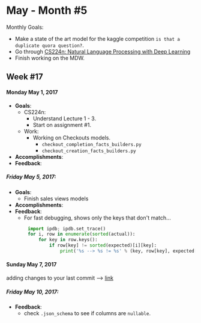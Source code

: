 # May - Month #5

Monthly Goals:
* Make a state of the art model for the kaggle competition `is that a duplicate quora question?`.
* Go through [CS224n: Natural Language Processing with Deep Learning](http://web.stanford.edu/class/cs224n/)
* Finish working on the MDW.

## Week #17
#### Monday May 1, 2017
* **Goals**:
	 * CS224n:
	    * Understand Lecture 1 - 3.
		* Start on assignment #1.
    * Work:
	    * Working on Checkouts models.
		    * `checkout_completion_facts_builders.py`
		    * `checkout_creation_facts_builders.py`
* **Accomplishments**:
* **Feedback**:

##### Friday May 5, 2017:
* **Goals**:
	* Finish sales views models
* **Accomplishments**:
* **Feedback**:
	* For fast debugging, shows only the keys that don't match...
```python
        import ipdb; ipdb.set_trace()
        for i, row in enumerate(sorted(actual)):
            for key in row.keys():
                if row[key] != sorted(expected)[i][key]:
                    print('%s --> %s != %s' % (key, row[key], expected[i][key]))
```

#### Sunday May 7, 2017

adding changes to your last commit --> [link](https://blog.codeminer42.com/git-basics-adding-more-changes-to-your-last-commit-1629344cb9a8)

##### Friday May 10, 2017:
* **Feedback**:
	* check `.json_schema` to see if columns are `nullable`.